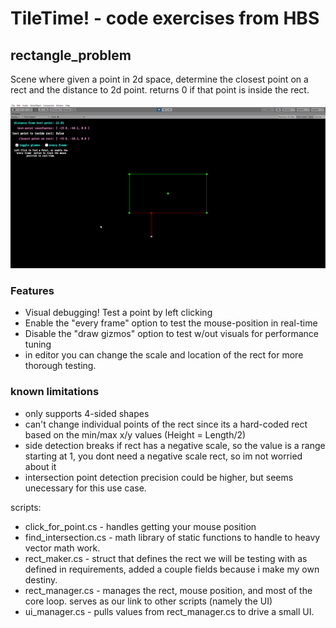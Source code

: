 # TileTime! - code exercises from HBS

## rectangle_problem
Scene where given a point in 2d space, determine the closest point on a rect and the distance to 2d point. 
returns 0 if that point is inside the rect.

![Alt Text](https://github.com/deserializeme/Game-Projects/blob/main/media/gifs/tiletime.gif)

### Features
- Visual debugging! Test a point by left clicking
- Enable the "every frame" option to test the mouse-position in real-time
- Disable the "draw gizmos" option to test w/out visuals for performance tuning
- in editor you can change the scale and location of the rect for more thorough testing.

### known limitations
- only supports 4-sided shapes
- can't change individual points of the rect since its a hard-coded rect based on the min/max x/y values (Height = Length/2)
- side detection breaks if rect has a negative scale, so the value is a range starting at 1, you dont need a negative scale rect, so im not worried about it
- intersection point detection precision could be higher, but seems unecessary for this use case.

scripts:    
 - click_for_point.cs - handles getting your mouse position    
 - find_intersection.cs - math library of static functions to handle to heavy vector math work.    
 - rect_maker.cs - struct that defines the rect we will be testing with as defined in requirements, added a couple fields because i make my own destiny.    
 - rect_manager.cs - manages the rect, mouse position, and most of the core loop. serves as our link to other scripts (namely the UI)    
 - ui_manager.cs - pulls values from rect_manager.cs to drive a small UI.   











